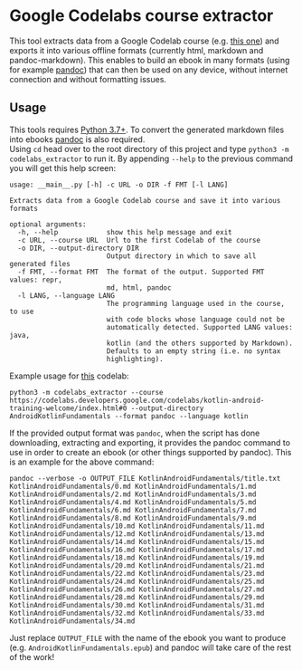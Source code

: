 # Google Codelabs course extractor

This tool extracts data from a Google Codelab course (e.g. [this one](https://codelabs.developers.google.com/codelabs/kotlin-android-training-welcome/index.html?index=..%2F..android-kotlin-fundamentals#0)) and exports it into various offline formats (currently html, markdown and pandoc-markdown). This enables to build an ebook in many formats (using for example [pandoc](https://pandoc.org/)) that can then be used on any device, without internet connection and without formatting issues.

## Usage

This tools requires [Python 3.7+](https://www.python.org/downloads/). To convert the generated markdown files into ebooks [pandoc](https://pandoc.org/installing.html) is also required.
<br>Using `cd` head over to the root directory of this project and type `python3 -m codelabs_extractor` to run it. By appending `--help` to the previous command you will get this help screen:
```man
usage: __main__.py [-h] -c URL -o DIR -f FMT [-l LANG]

Extracts data from a Google Codelab course and save it into various formats

optional arguments:
  -h, --help            show this help message and exit
  -c URL, --course URL  Url to the first Codelab of the course
  -o DIR, --output-directory DIR
                        Output directory in which to save all generated files
  -f FMT, --format FMT  The format of the output. Supported FMT values: repr,
                        md, html, pandoc
  -l LANG, --language LANG
                        The programming language used in the course, to use
                        with code blocks whose language could not be
                        automatically detected. Supported LANG values: java,
                        kotlin (and the others supported by Markdown).
                        Defaults to an empty string (i.e. no syntax
                        highlighting).
```

Example usage for [this](https://codelabs.developers.google.com/codelabs/kotlin-android-training-welcome) codelab:
```
python3 -m codelabs_extractor --course https://codelabs.developers.google.com/codelabs/kotlin-android-training-welcome/index.html#0 --output-directory AndroidKotlinFundamentals --format pandoc --language kotlin
```
If the provided output format was `pandoc`, when the script has done downloading, extracting and exporting, it provides the pandoc command to use in order to create an ebook (or other things supported by pandoc). This is an example for the above command:
```
pandoc --verbose -o OUTPUT_FILE KotlinAndroidFundamentals/title.txt KotlinAndroidFundamentals/0.md KotlinAndroidFundamentals/1.md KotlinAndroidFundamentals/2.md KotlinAndroidFundamentals/3.md KotlinAndroidFundamentals/4.md KotlinAndroidFundamentals/5.md KotlinAndroidFundamentals/6.md KotlinAndroidFundamentals/7.md KotlinAndroidFundamentals/8.md KotlinAndroidFundamentals/9.md KotlinAndroidFundamentals/10.md KotlinAndroidFundamentals/11.md KotlinAndroidFundamentals/12.md KotlinAndroidFundamentals/13.md KotlinAndroidFundamentals/14.md KotlinAndroidFundamentals/15.md KotlinAndroidFundamentals/16.md KotlinAndroidFundamentals/17.md KotlinAndroidFundamentals/18.md KotlinAndroidFundamentals/19.md KotlinAndroidFundamentals/20.md KotlinAndroidFundamentals/21.md KotlinAndroidFundamentals/22.md KotlinAndroidFundamentals/23.md KotlinAndroidFundamentals/24.md KotlinAndroidFundamentals/25.md KotlinAndroidFundamentals/26.md KotlinAndroidFundamentals/27.md KotlinAndroidFundamentals/28.md KotlinAndroidFundamentals/29.md KotlinAndroidFundamentals/30.md KotlinAndroidFundamentals/31.md KotlinAndroidFundamentals/32.md KotlinAndroidFundamentals/33.md KotlinAndroidFundamentals/34.md
```
Just replace `OUTPUT_FILE` with the name of the ebook you want to produce (e.g. `AndroidKotlinFundamentals.epub`) and pandoc will take care of the rest of the work!